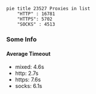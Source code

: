 
```mermaid
pie title 23527 Proxies in list
    "HTTP" : 16781
    "HTTPS": 5702
    "SOCKS" : 4513
```

### Some Info
#### Average Timeout

- mixed: 4.6s
- http: 2.7s
- https: 7.6s
- socks: 6.1s
